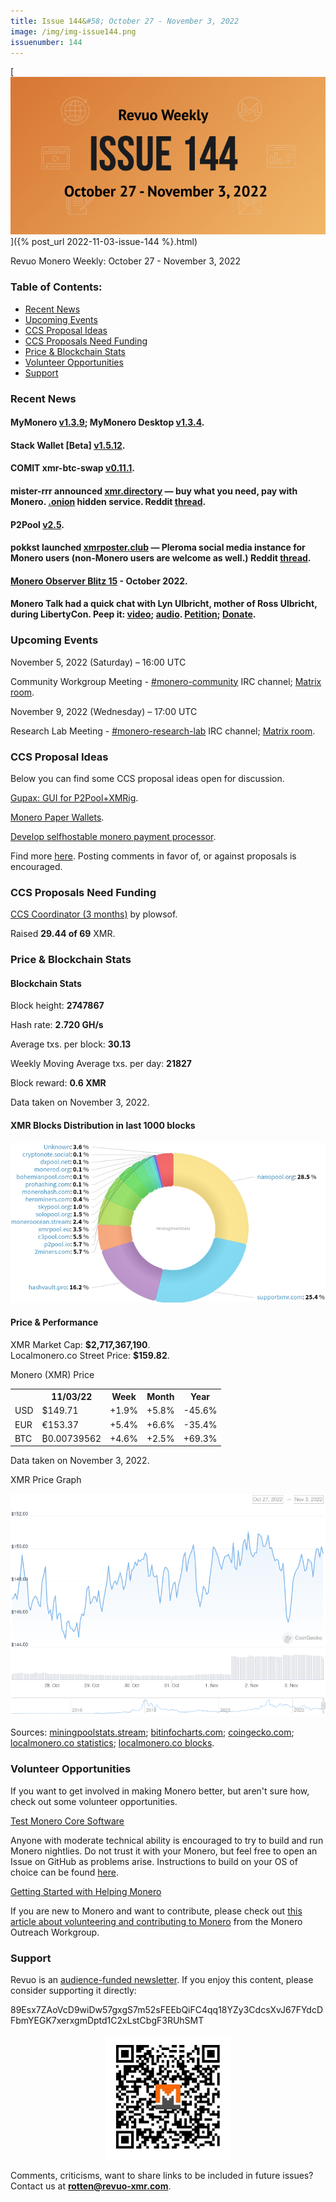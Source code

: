 ```yaml
---
title: Issue 144&#58; October 27 - November 3, 2022
image: /img/img-issue144.png
issuenumber: 144
---
```

[<img src="/img/img-issue144.png" alt="Revuo Monero Weekly #144 Slide" class="img-lead">]({% post_url 2022-11-03-issue-144 %}.html)

<p class="text-lead">Revuo Monero Weekly: October 27 - November 3, 2022</p>
<!--more-->

<h3>Table of Contents:</h3>
<ul class="contents">
    <li><a href="#news">Recent News</a></li>
    <li><a href="#events">Upcoming Events</a></li>
    <li><a href="#ideas">CCS Proposal Ideas</a></li>
    <li><a href="#proposals">CCS Proposals Need Funding</a></li>
    <li><a href="#stats">Price & Blockchain Stats</a></li>
    <li><a href="#volunteer">Volunteer Opportunities</a></li>
    <li><a href="#support">Support</a></li>
</ul>

<h3 id="news">Recent News</h3>

<div class="newsbyte">
    <h4>MyMonero <a href="https://github.com/mymonero/mymonero-mobile/releases/tag/v1.3.9" target="_blank">v1.3.9</a>; MyMonero Desktop <a href="https://github.com/mymonero/mymonero-app-js/releases/tag/v1.3.4" target="_blank">v1.3.4</a>.</h4>
</div>

<div class="newsbyte">
    <h4>Stack Wallet [Beta] <a href="https://github.com/cypherstack/stack_wallet/releases/tag/build_0084" target="_blank">v1.5.12</a>.</h4>
</div>

<div class="newsbyte">
    <h4>COMIT xmr-btc-swap <a href="https://github.com/comit-network/xmr-btc-swap/releases/tag/0.11.1" target="_blank">v0.11.1</a>.</h4>
</div>

<div class="newsbyte">
    <h4>mister-rrr announced <a href="https://xmr.directory/" target="_blank">xmr.directory</a> — buy what you need, pay with Monero. <a href="http://crrqkbf5yhx3yz7cf5wa25bw74nuzks5fr6lb76ctmrbgv7jtp2e33ad.onion/" target="_blank">.onion</a> hidden service. Reddit <a href="https://teddit.adminforge.de/r/Monero/comments/yflx6i/xmrdirectory_buy_what_you_need_pay_with_monero/" target="_blank">thread</a>.</h4>
</div>

<div class="newsbyte">
    <h4>P2Pool <a href="https://github.com/SChernykh/p2pool/releases/tag/v2.5" target="_blank">v2.5</a>.</h4>
</div>

<div class="newsbyte">
    <h4>pokkst launched <a href="https://xmrposter.club/main/all" target="_blank">xmrposter.club</a> — Pleroma social media instance for Monero users (non-Monero users are welcome as well.) Reddit <a href="https://teddit.adminforge.de/r/Monero/comments/yedhxc/xmrposterclub_pleroma_social_media_instance_for/" target="_blank">thread</a>.</h4>
</div>

<div class="newsbyte">
    <h4><a href="https://monero.observer/monero-observer-blitz-october-2022/" target="_blank">Monero Observer Blitz 15</a> - October 2022.</h4>
</div>

<div class="newsbyte">
    <h4>Monero Talk had a quick chat with Lyn Ulbricht, mother of Ross Ulbricht, during LibertyCon. Peep it: <a href="https://piped.adminforge.de/watch?v=rw81q8NroAI" target="_blank">video</a>; <a href="https://www.monerotalk.live/mother-of-silk-road-founder-ross-ulbricht-who-is-serving-double-life-in-prison" target="_blank">audio</a>. <a href="https://www.change.org/p/clemency-for-ross-ulbricht-condemned-to-die-in-prison-for-an-e-commerce-website" target="_blank">Petition</a>; <a href="https://freeross.org/donate/" target="_blank">Donate</a>.</h4>
</div>

<h3 id="events">Upcoming Events</h3>

<div class="event">
    <p class="date" markdown="1">November 5, 2022 (Saturday) – 16:00 UTC</p>
    <p markdown="1">Community Workgroup Meeting - <a href="irc://irc.libera.chat/#monero-community" target="_blank">#monero-community</a> IRC channel; <a href="https://matrix.to/#/#monero-community:monero.social" target="_blank">Matrix room</a>.</p>
</div>

<div class="event">
    <p class="date" markdown="1">November 9, 2022 (Wednesday) – 17:00 UTC</p>
    <p markdown="1">Research Lab Meeting - <a href="irc://irc.libera.chat/#monero-research-lab" target="_blank">#monero-research-lab</a> IRC channel; <a href="https://matrix.to/#/#monero-research-lab:monero.social" target="_blank">Matrix room</a>.</p>
</div>

<h3 id="ideas">CCS Proposal Ideas</h3>

<p>Below you can find some CCS proposal ideas open for discussion.</p>

<div class="proposal">
<p><a href="https://repo.getmonero.org/monero-project/ccs-proposals/-/merge_requests/350" target="_blank">Gupax: GUI for P2Pool+XMRig</a>.</p>
</div>

<div class="proposal">
<p><a href="https://repo.getmonero.org/monero-project/ccs-proposals/-/merge_requests/352" target="_blank">Monero Paper Wallets</a>.</p>
</div>

<div class="proposal">
<p><a href="https://repo.getmonero.org/monero-project/ccs-proposals/-/merge_requests/345" target="_blank">Develop selfhostable monero payment processor</a>.</p>
</div>

<div class="proposal">
<p>Find more <a href="https://ccs.getmonero.org/ideas/" target="_blank">here</a>. Posting comments in favor of, or against proposals is encouraged.</p>
</div>

<h3 id="proposals">CCS Proposals Need Funding</h3>

<div class="proposal">
    <p><a href="https://ccs.getmonero.org/proposals/plowsof-com-rel.html" target="_blank">CCS Coordinator (3 months)</a> by plowsof.</p>
    <p>Raised <b>29.44 of 69</b> XMR.</p>
</div>

<h3 id="stats">Price & Blockchain Stats</h3>

<h4 class="stat">Blockchain Stats</h4>

<div class="bcstats">
    <p>Block height: <b>2747867</b></p>
    <p>Hash rate: <b>2.720 GH/s</b></p>
    <p>Average txs. per block: <b>30.13</b></p>
    <p>Weekly Moving Average txs. per day: <b>21827</b></p>
    <p>Block reward: <b>0.6 XMR</b></p>
</div>
<p class="note">Data taken on November 3, 2022.</p>

<h4 class="stat">XMR Blocks Distribution in last 1000 blocks</h4>
<p><img src="/img/hashrate-pool-distribution-11031.png" alt="Hashrate Pool Distribution Pie Chart"/></p>

<h4 class="stat" id="price-stat">Price & Performance</h4>

<div class="price-intro">XMR Market Cap: <b>$2,717,367,190</b>.<br/>Localmonero.co Street Price: <b>$159.82</b>.</div>

<p class="table-title">Monero (XMR) Price</p>
<table class="price-table">
  <tr class="row1">
    <th></th>
    <th>11/03/22</th>
    <th>Week</th>
    <th>Month</th>
    <th>Year</th>
  </tr>
  <tr>
    <td data-th="XMR to">USD</td>
    <td data-th="11/03/22">$149.71</td>
    <td data-th="Week" class="green">+1.9%</td>
    <td data-th="Month" class="green">+5.8%</td>
    <td data-th="Year" class="red">-45.6%</td>
  </tr>
  <tr class="row3">
    <td data-th="XMR to">EUR</td>
    <td data-th="11/03/22">€153.37</td>
    <td data-th="Week" class="green">+5.4%</td>
    <td data-th="Month" class="green">+6.6%</td>
    <td data-th="Year" class="red">-35.4%</td>
  </tr>
  <tr>
    <td data-th="XMR to">BTC</td>
    <td data-th="11/03/22">₿0.00739562</td>
    <td data-th="Week" class="green">+4.6%</td>
    <td data-th="Month" class="green">+2.5%</td>
    <td data-th="Year" class="green">+69.3%</td>
  </tr>
</table>
<p class="note">Data taken on November 3, 2022.</p>

<p class="table-title">XMR Price Graph</p>

![XMR Price Graph 10/27/22-11/03/22](/img/weekly-chart-11031.png "XMR Price Graph 10/27/22-11/03/22")

Sources: <a href="https://miningpoolstats.stream/monero" target="_blank">miningpoolstats.stream</a>; <a href="https://bitinfocharts.com/monero/" target="_blank">bitinfocharts.com</a>; <a href="https://www.coingecko.com/en/coins/monero" target="_blank">coingecko.com</a>; <a href="https://localmonero.co/statistics" target="_blank">localmonero.co statistics</a>; <a href="https://localmonero.co/blocks" target="_blank">localmonero.co blocks</a>.

<h3 id="volunteer">Volunteer Opportunities</h3>

<p>If you want to get involved in making Monero better, but aren't sure how, check out some volunteer opportunities.</p>

<div class="newsbyte">
    <p class="date"><a href="https://github.com/monero-project/monero" target="_blank">Test Monero Core Software</a></p>
    <p>Anyone with moderate technical ability is encouraged to try to build and run Monero nightlies. Do not trust it with your Monero, but feel free to open an Issue on GitHub as problems arise. Instructions to build on your OS of choice can be found <a href="https://github.com/monero-project/monero#compiling-monero-from-source" target="_blank">here</a>. </p>
</div>

<div class="newsbyte">
    <p class="date"><a href="https://github.com/monero-project/monero" target="_blank">Getting Started with Helping Monero</a></p>
    <p>If you are new to Monero and want to contribute, please check out <a href="https://www.monerooutreach.org/stories/getting-started-helping-monero.php" target="_blank">this article about volunteering and contributing to Monero</a> from the Monero Outreach Workgroup. </p>
</div>

<h3 id="support">Support</h3>

<p markdown="1">Revuo is an <a href="https://revuo-xmr.com/support/">audience-funded newsletter</a>. If you enjoy this content, please consider supporting it directly:</p>

<p class="address" markdown="1">89Esx7ZAoVcD9wiDw57gxgS7m52sFEEbQiFC4qq18YZy3CdcsXvJ67FYdcDFbmYEGK7xerxgmDptd1C2xLstCbgF3RUhSMT</p>

<p><center><a href="monero:89Esx7ZAoVcD9wiDw57gxgS7m52sFEEbQiFC4qq18YZy3CdcsXvJ67FYdcDFbmYEGK7xerxgmDptd1C2xLstCbgF3RUhSMT" class="qr"><img src="/img/donate-monero.jpg" style="max-width: 200px;"/></a></center></p>

Comments, criticisms, want to share links to be included in future issues? Contact us at **rotten@revuo-xmr.com**.
